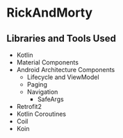# RickAndMorty

## Libraries and Tools Used

- Kotlin
- Material Components
- Android Architecture Components
    - Lifecycle and ViewModel
    - Paging
    - Navigation
        - SafeArgs
- Retrofit2
- Kotlin Coroutines
- Coil
- Koin
